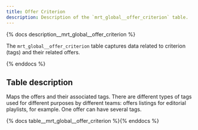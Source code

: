 ```yaml
---
title: Offer Criterion
description: Description of the `mrt_global__offer_criterion` table.
---
```


{% docs description__mrt_global__offer_criterion %}

The `mrt_global__offer_criterion` table captures data related to criterion (tags) and their related offers.

{% enddocs %}

## Table description

Maps the offers and their associated tags. 
There are different types of tags used for different purposes by different teams: offers listings for editorial playlists, for example. 
One offer can have several tags.

{% docs table__mrt_global__offer_criterion %}{% enddocs %}
